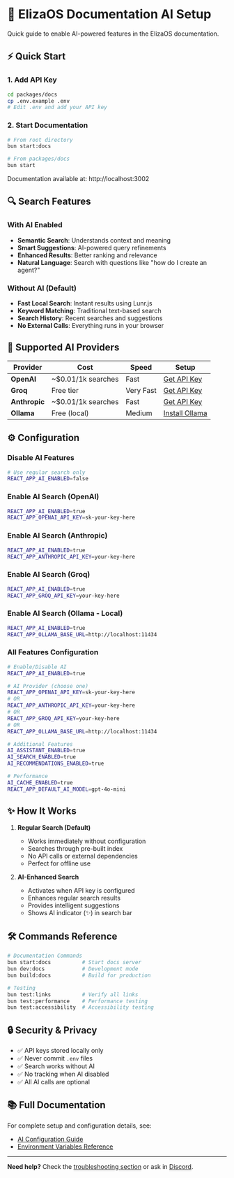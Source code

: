 # 🤖 ElizaOS Documentation AI Setup

Quick guide to enable AI-powered features in the ElizaOS documentation.

## ⚡ Quick Start

### 1. Add API Key

```bash
cd packages/docs
cp .env.example .env
# Edit .env and add your API key
```

### 2. Start Documentation

```bash
# From root directory
bun start:docs

# From packages/docs
bun start
```

Documentation available at: http://localhost:3002

## 🔍 Search Features

### With AI Enabled

- **Semantic Search**: Understands context and meaning
- **Smart Suggestions**: AI-powered query refinements
- **Enhanced Results**: Better ranking and relevance
- **Natural Language**: Search with questions like "how do I create an agent?"

### Without AI (Default)

- **Fast Local Search**: Instant results using Lunr.js
- **Keyword Matching**: Traditional text-based search
- **Search History**: Recent searches and suggestions
- **No External Calls**: Everything runs in your browser

## 🔑 Supported AI Providers

| Provider      | Cost               | Speed     | Setup                                               |
| ------------- | ------------------ | --------- | --------------------------------------------------- |
| **OpenAI**    | ~$0.01/1k searches | Fast      | [Get API Key](https://platform.openai.com/api-keys) |
| **Groq**      | Free tier          | Very Fast | [Get API Key](https://console.groq.com/keys)        |
| **Anthropic** | ~$0.01/1k searches | Fast      | [Get API Key](https://console.anthropic.com/keys)   |
| **Ollama**    | Free (local)       | Medium    | [Install Ollama](https://ollama.ai)                 |

## ⚙️ Configuration

### Disable AI Features

```bash
# Use regular search only
REACT_APP_AI_ENABLED=false
```

### Enable AI Search (OpenAI)

```bash
REACT_APP_AI_ENABLED=true
REACT_APP_OPENAI_API_KEY=sk-your-key-here
```

### Enable AI Search (Anthropic)

```bash
REACT_APP_AI_ENABLED=true
REACT_APP_ANTHROPIC_API_KEY=your-key-here
```

### Enable AI Search (Groq)

```bash
REACT_APP_AI_ENABLED=true
REACT_APP_GROQ_API_KEY=your-key-here
```

### Enable AI Search (Ollama - Local)

```bash
REACT_APP_AI_ENABLED=true
REACT_APP_OLLAMA_BASE_URL=http://localhost:11434
```

### All Features Configuration

```bash
# Enable/Disable AI
REACT_APP_AI_ENABLED=true

# AI Provider (choose one)
REACT_APP_OPENAI_API_KEY=sk-your-key-here
# OR
REACT_APP_ANTHROPIC_API_KEY=your-key-here
# OR
REACT_APP_GROQ_API_KEY=your-key-here
# OR
REACT_APP_OLLAMA_BASE_URL=http://localhost:11434

# Additional Features
AI_ASSISTANT_ENABLED=true
AI_SEARCH_ENABLED=true
AI_RECOMMENDATIONS_ENABLED=true

# Performance
AI_CACHE_ENABLED=true
REACT_APP_DEFAULT_AI_MODEL=gpt-4o-mini
```

## ✨ How It Works

1. **Regular Search (Default)**

   - Works immediately without configuration
   - Searches through pre-built index
   - No API calls or external dependencies
   - Perfect for offline use

2. **AI-Enhanced Search**
   - Activates when API key is configured
   - Enhances regular search results
   - Provides intelligent suggestions
   - Shows AI indicator (✨) in search bar

## 🛠️ Commands Reference

```bash
# Documentation Commands
bun start:docs          # Start docs server
bun dev:docs            # Development mode
bun build:docs          # Build for production

# Testing
bun test:links          # Verify all links
bun test:performance    # Performance testing
bun test:accessibility  # Accessibility testing
```

## 🔒 Security & Privacy

- ✅ API keys stored locally only
- ✅ Never commit `.env` files
- ✅ Search works without AI
- ✅ No tracking when AI disabled
- ✅ All AI calls are optional

## 📚 Full Documentation

For complete setup and configuration details, see:

- [AI Configuration Guide](/docs/getting-started/ai-configuration)
- [Environment Variables Reference](/docs/simple/guides/cli-setup#environment-configuration)

---

**Need help?** Check the [troubleshooting section](./docs/getting-started/ai-configuration.md#troubleshooting) or ask in [Discord](https://discord.gg/elizaos).
